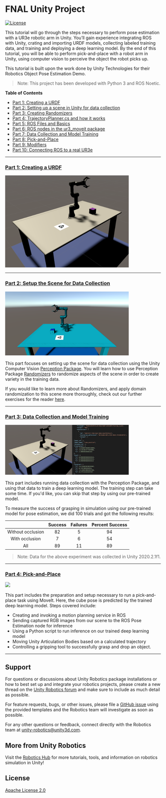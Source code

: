 # FNAL Unity Project

[![License](https://img.shields.io/badge/License-Apache%202.0-blue.svg)](https://opensource.org/licenses/Apache-2.0)

This tutorial will go through the steps necessary to perform pose estimation with a UR3e robotic arm in Unity. You’ll gain experience integrating ROS with Unity, crating and importing URDF models, collecting labeled training data, and training and deploying a deep learning model. By the end of this tutorial, you will be able to perform pick-and-place with a robot arm in Unity, using computer vision to perceive the object the robot picks up.

This tutorial is built upon the work done by Unity Technologies for their Robotics Object Pose Estimation Demo.

> Note: This project has been developed with Python 3 and ROS Noetic.

**Table of Contents**

- [Part 1: Creating a URDF](#link-part-1)
- [Part 2: Setting up a scene in Unity for data collection](#link-part-2)
- [Part 3: Creating Randomizers](#link-part-3)
- [Part 4: TrajectoryPlanner.cs and how it works](#link-part-4)
- [Part 5: ROS Files and Basics](#link-part-5)
- [Part 6: ROS nodes in the ur3_moveit package](#link-part-6)
- [Part 7: Data Collection and Model Training](#link-part-7)
- [Part 8: Pick-and-Place](#link-part-8)
- [Part 9: Modifiers](#link-part-9)
- [Part 10: Connecting ROS to a real UR3e](#link-part-10)

---

### <a name="link-part-1">[Part 1: Creating a URDF](Documentation/1_creating_a_urdf.md)</a>

<img src="Documentation/Images/0_scene.png" width=400 />

---

### <a name="link-part-2">[Part 2: Setup the Scene for Data Collection](Documentation/2_set_up_the_data_collection_scene.md)</a>

<img src="Documentation/Images/0_data_collection_environment.png" width=400/>

This part focuses on setting up the scene for data collection using the Unity Computer Vision [Perception Package](https://github.com/Unity-Technologies/com.unity.perception). You will learn how to use Perception Package [Randomizers](https://github.com/Unity-Technologies/com.unity.perception/blob/master/com.unity.perception/Documentation~/Randomization/Index.md) to randomize aspects of the scene in order to create variety in the training data.

If you would like to learn more about Randomizers, and apply domain randomization to this scene more thoroughly, check out our further exercises for the reader [here](Documentation/5_more_randomizers.md).

---

### <a name="link-part-3">[Part 3: Data Collection and Model Training](Documentation/3_data_collection_model_training.md)</a>

<img src="Documentation/Images/0_json_environment.png" width=400/>


This part includes running data collection with the Perception Package, and using that data to train a deep learning model. The training step can take some time. If you'd like, you can skip that step by using our pre-trained model.

To measure the success of grasping in simulation using our pre-trained model for pose estimation, we did 100 trials and got the following results:

|                  | Success | Failures | Percent Success |
|:----------------:|:-------:|:--------:|:---------------:|
|Without occlusion |    82   |     5    |      94         |
|With occlusion    |    7    |     6    |      54         |
|All               |    89   |     11   |      89         |

> Note: Data for the above experiment was collected in Unity 2020.2.1f1.

---

### <a name="link-part-4">[Part 4: Pick-and-Place](Documentation/4_pick_and_place.md)</a>

<img src="Documentation/Gifs/0_demo.gif" width=400/>


This part includes the preparation and setup necessary to run a pick-and-place task using MoveIt. Here, the cube pose is predicted by the trained deep learning model. Steps covered include:
* Creating and invoking a motion planning service in ROS
* Sending captured RGB images from our scene to the ROS Pose Estimation node for inference
* Using a Python script to run inference on our trained deep learning model
* Moving Unity Articulation Bodies based on a calculated trajectory
* Controlling a gripping tool to successfully grasp and drop an object.

---

## Support
For questions or discussions about Unity Robotics package installations or how to best set up and integrate your robotics projects, please create a new thread on the [Unity Robotics forum](https://forum.unity.com/forums/robotics.623/) and make sure to include as much detail as possible.

For feature requests, bugs, or other issues, please file a [GitHub issue](https://github.com/Unity-Technologies/Robotics-Object-Pose-Estimation/issues) using the provided templates and the Robotics team will investigate as soon as possible.

For any other questions or feedback, connect directly with the
Robotics team at [unity-robotics@unity3d.com](mailto:unity-robotics@unity3d.com).

## More from Unity Robotics
Visit the [Robotics Hub](https://github.com/Unity-Technologies/Unity-Robotics-Hub) for more tutorials, tools, and information on robotics simulation in Unity!

## License
[Apache License 2.0](LICENSE)

